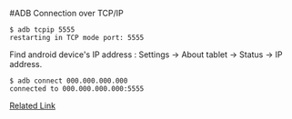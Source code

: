 #ADB Connection over TCP/IP

```
$ adb tcpip 5555
restarting in TCP mode port: 5555
```

Find android device's IP address : Settings -> About tablet -> Status -> IP address.

```
$ adb connect 000.000.000.000
connected to 000.000.000.000:5555
```

[Related Link](http://developer.android.com/tools/help/adb.html#wireless)
